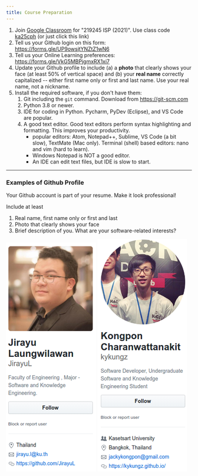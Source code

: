 ```yaml
---
title: Course Preparation
---
```


1. Join [Google Classroom](https://classroom.google.com) for "219245 ISP (2021)". Use class code [ka25cph][classroom-invite] (or just click this link)
2. Tell us your Github login on this form: <https://forms.gle/UP9owsjtYNZtZ1wN6>
3. Tell us your Online Learning preferences: <https://forms.gle/VkG5MBPjgmxRX1xi7>
4. Update your Github profile to include (a) a **photo** that clearly shows your face (at least 50% of vertical space) and (b) your **real name** correctly capitalized -- either first name only or first and last name. Use your real name, not a nickname.  
5. Install the required software, if you don't have them:
   1. Git including the `git` command. Download from <https://git-scm.com>
   2. Python 3.8 or newer.
   3. IDE for coding in Python. Pycharm, PyDev (Eclipse), and VS Code are popular.
   4. A good text editor. Good text editors perform syntax highlighting and formatting. This improves your productivity. 
      - popular editors: Atom, Notepad++, Sublime, VS Code (a bit slow), TextMate (Mac only).  Terminal (shell) based editors: nano and vim (hard to learn).
      - Windows Notepad is NOT a good editor.
      - An IDE can edit text files, but IDE is slow to start.

[classroom-invite]: https://classroom.google.com/c/MzczOTE1MjA0NDE4?cjc=ka25cph

---

### Examples of Github Profile

Your Github account is part of your resume.  Make it look professional!

Include at least

1. Real name, first name only or first and last
2. Photo that clearly shows your face
3. Brief description of you. What are your software-related interests?

![Jirayu Github Profile](../../images/jirayu-profile.png)
![Kongpon Github Profile](../../images/kongpon-profile.png)
